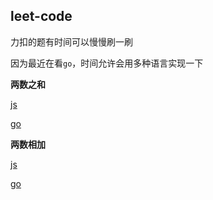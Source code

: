 ## leet-code

力扣的题有时间可以慢慢刷一刷

因为最近在看`go`，时间允许会用多种语言实现一下

**两数之和**

[js](./toNumberSum.js)

[go](./toNumberSum.go)

**两数相加**

[js](./addTwoNumbers.js)

[go](./addTwoNumbers.go)